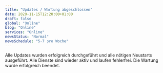 ```yaml
---
title: "Updates / Wartung abgeschlossen"
date: 2020-11-15T12:20:00+01:00
draft: false
global: "Online"
blog: "Online"
services: "Online"
newsStatus: "Normal"
newsSchedule: "5-7 pro Woche"
---
```


Alle Updates wurden erfolgreich durchgeführt und alle nötigen Neustarts ausgeführt. Alle Dienste sind wieder aktiv und laufen fehlerfrei. Die Wartung wurde erfolgreich beendet.

